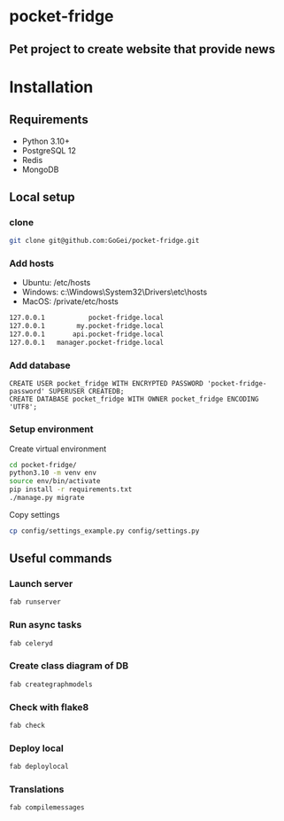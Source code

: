 # pocket-fridge
## Pet project to create website that provide news

# Installation
## Requirements
* Python 3.10+
* PostgreSQL 12
* Redis
* MongoDB

## Local setup
### clone
```bash
git clone git@github.com:GoGei/pocket-fridge.git
```
### Add hosts
* Ubuntu: /etc/hosts
* Windows: c:\Windows\System32\Drivers\etc\hosts
* MacOS: /private/etc/hosts
```bash
127.0.0.1           pocket-fridge.local
127.0.0.1        my.pocket-fridge.local
127.0.0.1       api.pocket-fridge.local
127.0.0.1   manager.pocket-fridge.local
```

### Add database
```postgresql
CREATE USER pocket_fridge WITH ENCRYPTED PASSWORD 'pocket-fridge-password' SUPERUSER CREATEDB;
CREATE DATABASE pocket_fridge WITH OWNER pocket_fridge ENCODING 'UTF8';
```

### Setup environment
Create virtual environment
```bash
cd pocket-fridge/
python3.10 -m venv env
source env/bin/activate
pip install -r requirements.txt
./manage.py migrate
```

Copy settings
```bash
cp config/settings_example.py config/settings.py
```

## Useful commands

### Launch server
```bash
fab runserver
```

### Run async tasks
```bash
fab celeryd
```

### Create class diagram of DB
```bash
fab creategraphmodels
```

### Check with flake8
```bash
fab check
```

### Deploy local
```bash
fab deploylocal
```

### Translations
```bash
fab compilemessages
```